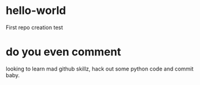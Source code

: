 # hello-world
First repo creation test

# do you even comment
looking to learn mad github skillz, hack out some python code and commit baby.
